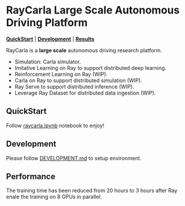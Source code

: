 # RayCarla Large Scale Autonomous Driving Platform

  **[QuickStart](#QuickStart)**
| **[Development](#Development)**
| **[Results](#Results)**

RayCarla is a **large scale** autonomous driving research platform. 
* Simulation: Carla simulator.
* Imitative Learning on Ray to support distributed deep learning.
* Reinforcement Learning on Ray (WIP).
* Carla on Ray to support distributed simulation (WIP).
* Ray Serve to support distributed inference (WIP).
* Leverage Ray Dataset for distributed data ingestion (WIP).

## QuickStart

Follow [raycarla.ipynb](https://github.com/xzrderek/RayCarla/blob/main/raycarla.ipynb) notebook to enjoy!

## Development
Please follow [DEVELOPMENT.md](https://github.com/xzrderek/RayCarla/blob/main/DEVELOPMENT.md) to setup environment.

## Performance
The training time has been reduced from 20 hours to 3 hours after Ray enale the training on 8 GPUs in parallel.
